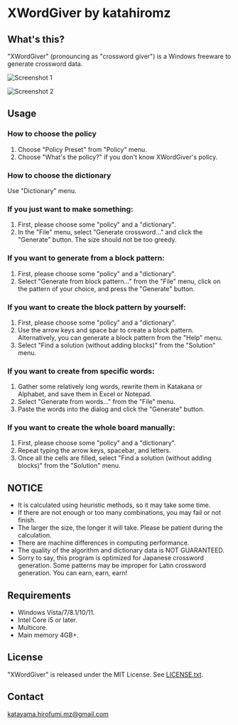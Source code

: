 ﻿# XWordGiver by katahiromz

## What's this?

"XWordGiver" (pronouncing as "crossword giver") is a Windows freeware to generate crossword data.

![Screenshot 1](images/screenshot1.png "Screenshot 1")

![Screenshot 2](images/screenshot2.png "Screenshot 2")

## Usage

### How to choose the policy

1. Choose "Policy Preset" from "Policy" menu.
2. Choose "What's the policy?" if you don't know XWordGiver's policy.

### How to choose the dictionary

Use "Dictionary" menu.

### If you just want to make something:

1. First, please choose some "policy" and a "dictionary".
2. In the "File" menu, select "Generate crossword..." and click the "Generate" button. The size should not be too greedy.

### If you want to generate from a block pattern:

1. First, please choose some "policy" and a "dictionary".
2. Select "Generate from block pattern..." from the "File" menu, click on the pattern of your choice, and press the "Generate" button.

### If you want to create the block pattern by yourself:

1. First, please choose some "policy" and a "dictionary".
2. Use the arrow keys and space bar to create a block pattern. Alternatively, you can generate a block pattern from the "Help" menu.
3. Select "Find a solution (without adding blocks)" from the "Solution" menu.

### If you want to create from specific words:

1. Gather some relatively long words, rewrite them in Katakana or Alphabet, and save them in Excel or Notepad.
2. Select "Generate from words..." from the "File" menu.
3. Paste the words into the dialog and click the "Generate" button.

### If you want to create the whole board manually:

1. First, please choose some "policy" and a "dictionary".
2. Repeat typing the arrow keys, spacebar, and letters.
3. Once all the cells are filled, select "Find a solution (without adding blocks)" from the "Solution" menu.

## NOTICE

- It is calculated using heuristic methods, so it may take some time.
- If there are not enough or too many combinations, you may fail or not finish.
- The larger the size, the longer it will take. Please be patient during the calculation.
- There are machine differences in computing performance.
- The quality of the algorithm and dictionary data is NOT GUARANTEED.
- Sorry to say, this program is optimized for Japanese crossword generation. Some patterns may be improper for Latin crossword generation. You can earn, earn, earn!

## Requirements

- Windows Vista/7/8.1/10/11.
- Intel Core i5 or later.
- Multicore.
- Main memory 4GB+.

## License

"XWordGiver" is released under the MIT License. See [LICENSE.txt](LICENSE.txt).

## Contact

katayama.hirofumi.mz@gmail.com
